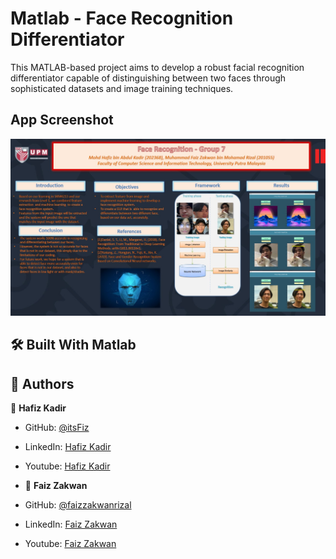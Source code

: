 
# Matlab - Face Recognition Differentiator

This MATLAB-based project aims to develop a robust facial recognition differentiator capable of distinguishing between two faces through sophisticated datasets and image training techniques.

## App Screenshot
![screenshot](https://github.com/itsFiz/matlab-face-recognition/blob/master/fr-matlab.jpg)

## 🛠 Built With Matlab

## 👥 Authors <a name="authors"></a>

👤 **Hafiz Kadir**

- GitHub: [@itsFiz](https://github.com/itsFiz)
- LinkedIn: [Hafiz Kadir](https://www.linkedin.com/in/hfzkdr/)
- Youtube: [Hafiz Kadir](https://www.youtube.com/@criedfizcken6200)

- 👤 **Faiz Zakwan**

- GitHub: [@faizzakwanrizal](https://github.com/Faizzakwanrizal)
- LinkedIn: [Faiz Zakwan](https://www.linkedin.com/in/hfzkdr/)
- Youtube: [Faiz Zakwan](https://www.youtube.com/@FaizZakwanRizal)
